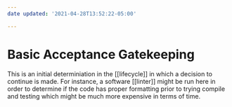 ```yaml
---
date updated: '2021-04-28T13:52:22-05:00'

---
```


# Basic Acceptance Gatekeeping

This is an initial determiniation in the [[lifecycle]] in which a decision to continue is made.  For instance, a software [[linter]]  might be run here in order to determine if the code has proper formatting prior to trying compile and testing which might be much more expensive in terms of time.
